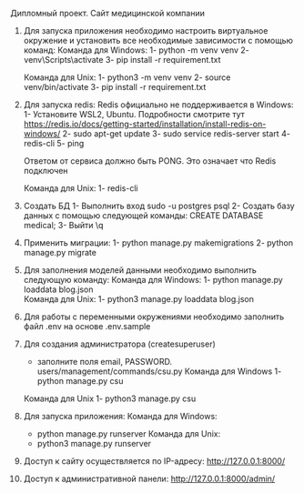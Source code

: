 Дипломный проект. Сайт медицинской компании

1. Для запуска приложения необходимо настроить виртуальное окружение и установить все необходимые зависимости с помощью команд:
    Команда для Windows:
    1- python -m venv venv
    2- venv\Scripts\activate
    3- pip install -r requirement.txt

    Команда для Unix:
    1- python3 -m venv venv
    2- source venv/bin/activate 
    3- pip install -r requirement.txt

2. Для запуска redis:
    Redis официально не поддерживается в Windows: 
    1- Установите WSL2, Ubuntu. Подробности смотрите тут https://redis.io/docs/getting-started/installation/install-redis-on-windows/
    2- sudo apt-get update
    3- sudo service redis-server start
    4- redis-cli
    5- ping

    Ответом от сервиса должно быть PONG. Это означает что Redis подключен

    Команда для Unix:
    1- redis-cli

3. Создать БД
    1- Выполнить вход
    sudo -u postgres psql
    2- Cоздать базу данных с помощью следующей команды:
    CREATE DATABASE medical;
    3- Выйти
    \q

4. Применить миграции:
    1-  python manage.py makemigrations
    2-  python manage.py migrate

 
 
5. Для заполнения моделей данными необходимо выполнить следующую команду:
    Команда для Windows:
    1-  python manage.py loaddata blog.json  
    Команда для Unix:
    1- python3 manage.py loaddata blog.json
    
6. Для работы с переменными окружениями необходимо заполнить файл .env на основе .env.sample

7. Для создания администратора (createsuperuser)
   - заполните поля email, PASSWORD. users/management/commands/csu.py
   Команда для Windows
   1- python manage.py csu

    Команда для Unix
   1- python3 manage.py csu
8. Для запуска приложения:
   Команда для Windows:
      - python manage.py runserver
   Команда для Unix:
      - python3 manage.py runserver

9. Доступ к сайту осуществляется по IP-адресу: http://127.0.0.1:8000/  
10. Доступ к административной панели: http://127.0.0.1:8000/admin/











